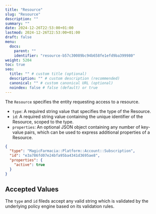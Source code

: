 ```yaml
---
title: "Resource"
slug: "Resource"
description: ""
summary: ""
date: 2024-12-26T22:53:00+01:00
lastmod: 2024-12-26T22:53:00+01:00
draft: false
menu:
  docs:
    parent: ""
    identifier: "resource-b57c30089bc94b658fe1efd9ba399980"
weight: 5204
toc: true
seo:
  title: "" # custom title (optional)
  description: "" # custom description (recommended)
  canonical: "" # custom canonical URL (optional)
  noindex: false # false (default) or true
---
```


The `Resource` specifies the entity requesting access to a resource.

- `type`: A required string value that specifies the type of the Resource.
- `id`: A required string value containing the unique identifier of the Resource, scoped to the type.
- `properties`: An optional JSON object containing any number of key-value pairs, which can be used to express additional properties of a Resource.

```json
{
  "type": "MagicFarmacia::Platform::Account::Subscription",
  "id": "e3a786fd07e24bfa95ba4341d3695ae8",
  "properties": {
    "active": true
  }
}
````

## Accepted Values

The `type` and `id` fileds accept any valid string which is validated by the underlying policy engine based on its validation rules.

